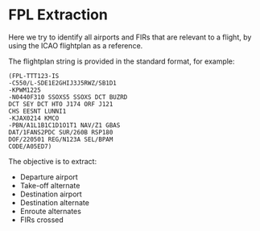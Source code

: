 # FPL Extraction

Here we try to identify all airports and FIRs that are relevant to a flight, by using the ICAO flightplan as a reference.

The flightplan string is provided in the standard format, for example:
```
(FPL-TTT123-IS
-C550/L-SDE1E2GHIJ3J5RWZ/SB1D1
-KPWM1225
-N0440F310 SSOXS5 SSOXS DCT BUZRD
DCT SEY DCT HTO J174 ORF J121
CHS EESNT LUNNI1
-KJAX0214 KMCO
-PBN/A1L1B1C1D1O1T1 NAV/Z1 GBAS
DAT/1FANS2PDC SUR/260B RSP180
DOF/220501 REG/N123A SEL/BPAM
CODE/A05ED7)
```

The objective is to extract:

- Departure airport
- Take-off alternate
- Destination airport
- Destination alternate
- Enroute alternates
- FIRs crossed